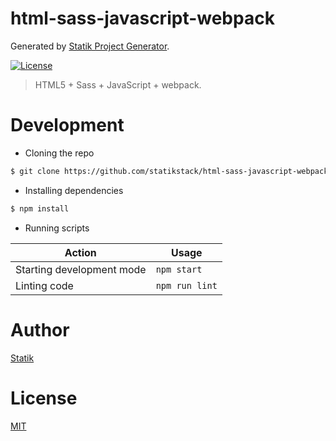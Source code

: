 # html-sass-javascript-webpack

Generated by [Statik Project Generator](https://github.com/statikstack/generator-node).

[![License][license-badge]][license-url]

> HTML5 + Sass + JavaScript + webpack.

# Development

* Cloning the repo

```bash
$ git clone https://github.com/statikstack/html-sass-javascript-webpack.git
```

* Installing dependencies

```bash
$ npm install
```

* Running scripts

| Action                    | Usage          |
| ------------------------- | -------------- |
| Starting development mode | `npm start`    |
| Linting code              | `npm run lint` |

# Author

[Statik](https://twitter.com/statikstack)

# License

[MIT](https://github.com/statikstack/html-sass-javascript-webpack/blob/master/LICENSE)

[license-badge]: https://img.shields.io/github/license/statikstack/html-sass-javascript-webpack.svg
[license-url]: https://opensource.org/licenses/MIT
